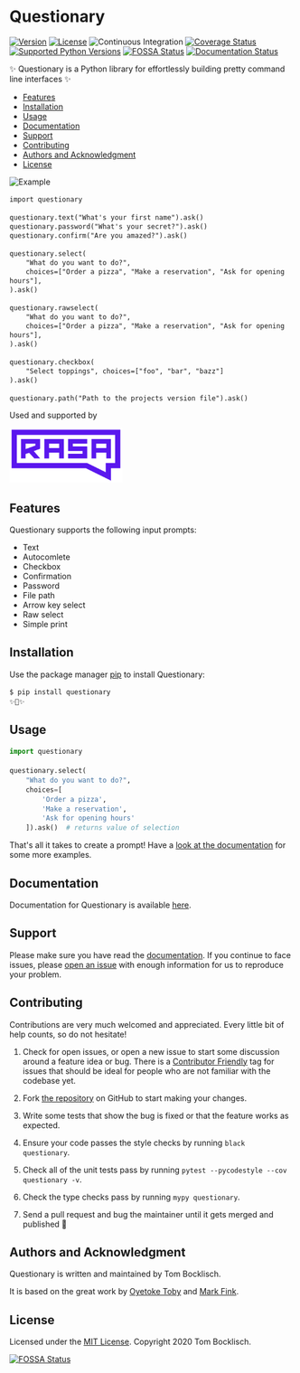 # Questionary

[![Version](https://img.shields.io/pypi/v/questionary.svg)](https://pypi.org/project/questionary/)
[![License](https://img.shields.io/pypi/l/questionary.svg)](https://pypi.org/project/questionary/)
![Continuous Integration](https://github.com/tmbo/questionary/workflows/Continuous%20Integration/badge.svg)
[![Coverage Status](https://coveralls.io/repos/github/tmbo/questionary/badge.svg?branch=master)](https://coveralls.io/github/tmbo/questionary?branch=master)
[![Supported Python Versions](https://img.shields.io/pypi/pyversions/questionary.svg)](https://pypi.python.org/pypi/questionary)
[![FOSSA Status](https://app.fossa.io/api/projects/git%2Bgithub.com%2Ftmbo%2Fquestionary.svg?type=shield)](https://app.fossa.io/projects/git%2Bgithub.com%2Ftmbo%2Fquestionary?ref=badge_shield)
[![Documentation Status](https://readthedocs.org/projects/questionary/badge/?version=latest)](https://questionary.readthedocs.io/en/latest/?badge=latest)

✨ Questionary is a Python library for effortlessly building pretty command line interfaces ✨

* [Features](#features)
* [Installation](#installation)
* [Usage](#usage)
* [Documentation](#documentation)
* [Support](#support)
* [Contributing](#contributing)
* [Authors and Acknowledgment](#authors-and-acknowledgment)
* [License](#license)


![Example](https://github.com/tmbo/questionary/blob/master/docs/images/example.gif)

```python3
import questionary

questionary.text("What's your first name").ask()
questionary.password("What's your secret?").ask()
questionary.confirm("Are you amazed?").ask()

questionary.select(
    "What do you want to do?",
    choices=["Order a pizza", "Make a reservation", "Ask for opening hours"],
).ask()

questionary.rawselect(
    "What do you want to do?",
    choices=["Order a pizza", "Make a reservation", "Ask for opening hours"],
).ask()

questionary.checkbox(
    "Select toppings", choices=["foo", "bar", "bazz"]
).ask()

questionary.path("Path to the projects version file").ask()
```

Used and supported by

[<img src="https://github.com/tmbo/questionary/blob/master/docs/images/rasa-logo.svg" width="200">](https://github.com/RasaHQ/rasa)

## Features

Questionary supports the following input prompts:
 
 * Text
 * Autocomlete
 * Checkbox
 * Confirmation
 * Password
 * File path
 * Arrow key select
 * Raw select
 * Simple print

## Installation

Use the package manager [pip](https://pip.pypa.io/en/stable/) to install Questionary:

```bash
$ pip install questionary
✨🎂✨
```

## Usage

```python
import questionary

questionary.select(
    "What do you want to do?",
    choices=[
        'Order a pizza',
        'Make a reservation',
        'Ask for opening hours'
    ]).ask()  # returns value of selection
```

That's all it takes to create a prompt! Have a [look at the documentation](https://questionary.readthedocs.io/)
for some more examples.

## Documentation

Documentation for Questionary is available [here](https://questionary.readthedocs.io/).

## Support

Please make sure you have read the [documentation](https://questionary.readthedocs.io/).
If you continue to face issues, please [open an issue](https://github.com/tmbo/questionary/issues/new)
with enough information for us to reproduce your problem.

## Contributing

Contributions are very much welcomed and appreciated. Every little bit of help
counts, so do not hesitate!

1. Check for open issues, or open a new issue to start some discussion around a
   feature idea or bug. There is a [Contributor Friendly](https://github.com/tmbo/questionary/issues?direction=desc&labels=good+first+issue&page=1&sort=upd)
   tag for issues that should be ideal for people who are not familiar with the codebase yet.

2. Fork [the repository](https://github.com/tmbo/questionary) on GitHub to start
   making your changes.

3. Write some tests that show the bug is fixed or that the feature works as expected.

4. Ensure your code passes the style checks by running `black questionary`.

5. Check all of the unit tests pass by running `pytest --pycodestyle --cov questionary -v`.

6. Check the type checks pass by running `mypy questionary`.

7. Send a pull request and bug the maintainer until it gets merged and
   published 🙂

## Authors and Acknowledgment

Questionary is written and maintained by Tom Bocklisch.

It is based on the great work by [Oyetoke Toby](https://github.com/CITGuru/PyInquirer) 
and [Mark Fink](https://github.com/finklabs/whaaaaat).

## License
Licensed under the [MIT License](https://github.com/tmbo/questionary/blob/master/LICENSE). Copyright 2020 Tom Bocklisch.

[![FOSSA Status](https://app.fossa.io/api/projects/git%2Bgithub.com%2Ftmbo%2Fquestionary.svg?type=large)](https://app.fossa.io/projects/git%2Bgithub.com%2Ftmbo%2Fquestionary?ref=badge_large)
